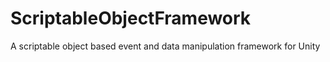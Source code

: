 # ScriptableObjectFramework
A scriptable object based event and data manipulation framework for Unity
